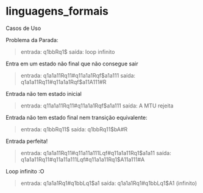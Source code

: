 # linguagens_formais

Casos de Uso

Problema da Parada:
 > entrada: q1bbRq1$
 > saída: loop infinito

Entra em um estado não final que não consegue sair
> entrada: q1a1a11Rq11#q11a1a1Rqf$a1a111
> saída: q1a1a11Rq11#q11a1a1Rqf$a11A111#R

Entrada não tem estado inicial
> entrada: q11a1a11Rq11#q11a1a1Rqf$a1a111
> saída: A MTU rejeita

Entrada não tem estado final nem transição equivalente:
 > entrada: q1bbRq11$
 > saída: q1bbRq11$bA#R

Entrada perfeita!
> entrada: q1a1a11Rq11#q11a11a111Lqf#q11a1a11Rq1$a1a11
> saída: q1a1a11Rq11#q11a11a111Lqf#q11a1a11Rq1$A11a111#A


Loop infinito :O 
> entrada: q1a1a1Rq1#q1bbLq1$a1
> saída: q1a1a1Rq1#q1bbLq1$A1 (infinito)